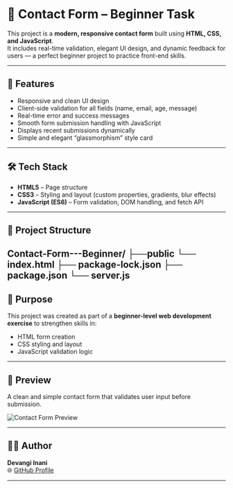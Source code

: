 # 💬 Contact Form – Beginner Task

This project is a **modern, responsive contact form** built using **HTML, CSS, and JavaScript**.  
It includes real-time validation, elegant UI design, and dynamic feedback for users — a perfect beginner project to practice front-end skills.

---

## 🚀 Features
- Responsive and clean UI design
- Client-side validation for all fields (name, email, age, message)
- Real-time error and success messages
- Smooth form submission handling with JavaScript
- Displays recent submissions dynamically
- Simple and elegant “glassmorphism” style card

---

## 🛠️ Tech Stack
- **HTML5** – Page structure  
- **CSS3** – Styling and layout (custom properties, gradients, blur effects)  
- **JavaScript (ES6)** – Form validation, DOM handling, and fetch API  

---

## 🧩 Project Structure
Contact-Form---Beginner/
├──public
   └── index.html
├── package-lock.json
├── package.json
└── server.js
---

## 🎯 Purpose
This project was created as part of a **beginner-level web development exercise** to strengthen skills in:
- HTML form creation  
- CSS styling and layout  
- JavaScript validation logic  

---

## 📸 Preview
A clean and simple contact form that validates user input before submission.

![Contact Form Preview](https://via.placeholder.com/800x400?text=Contact+Form+Preview)

---

## 👩‍💻 Author
**Devangi Inani**  
🌐 [GitHub Profile](https://github.com/devangi2004)

---
